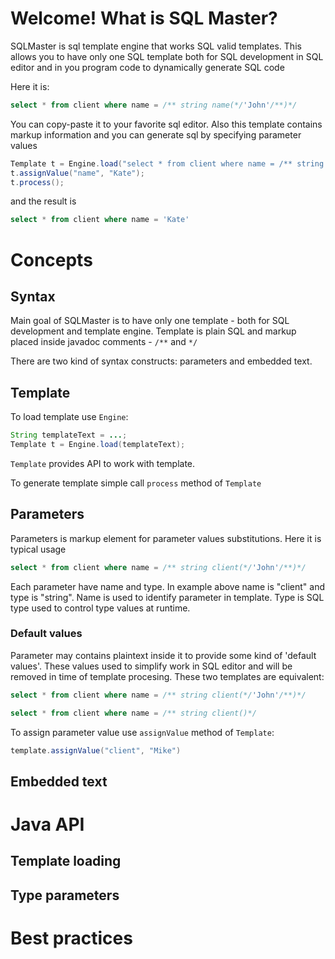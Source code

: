 # Welcome! What is SQL Master? 

SQLMaster is sql template engine that works SQL valid templates. This allows you to have only one SQL template both for SQL development in SQL editor and in you program code to dynamically generate SQL code

Here it is:

```sql
select * from client where name = /** string name(*/'John'/**)*/
```

You can copy-paste it to your favorite sql editor. Also this template contains markup information and you can generate sql by specifying parameter values

```java
Template t = Engine.load("select * from client where name = /** string name(*/'John'/**)*/");
t.assignValue("name", "Kate");
t.process();
```

and the result is

```sql
select * from client where name = 'Kate'
```

# Concepts
## Syntax
Main goal of SQLMaster is to have only one template - both for SQL development and template engine. 
Template is plain SQL and markup placed inside javadoc comments - `/**` and `*/`

There are two kind of syntax constructs: parameters and embedded text.

## Template
To load template use `Engine`:

```java
String templateText = ...;
Template t = Engine.load(templateText);
```

`Template` provides API to work with template.

To generate template simple call `process` method of `Template`

## Parameters
Parameters is markup element for parameter values substitutions. Here it is typical usage

```sql
select * from client where name = /** string client(*/'John'/**)*/
```

Each parameter have name and type. In example above name is "client" and type is "string". Name is used to identify parameter in template. Type is SQL type used to control type values at runtime.

### Default values
Parameter may contains plaintext inside it to provide some kind of 'default values'. These values used to simplify work in SQL editor and will be removed in time of template procesing. These two templates are equivalent:

```sql
select * from client where name = /** string client(*/'John'/**)*/
```


```sql
select * from client where name = /** string client()*/
```

To assign parameter value use `assignValue` method of `Template`:

```java
template.assignValue("client", "Mike")
```

## Embedded text

# Java API
## Template loading
## Type parameters

# Best practices

